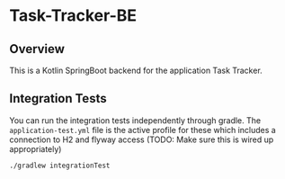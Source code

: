 # Task-Tracker-BE

## Overview

This is a Kotlin SpringBoot backend for the application Task Tracker.

## Integration Tests

You can run the integration tests independently through gradle. 
The `application-test.yml` file is the active profile for these which includes a connection to H2 and flyway access (TODO: Make sure this is wired up appropriately)

```bash
./gradlew integrationTest
```

